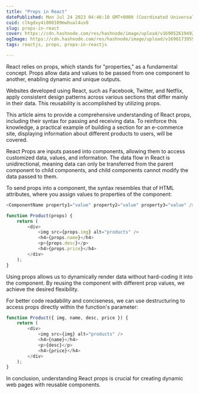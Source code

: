 ```yaml
---
title: "Props in React"
datePublished: Mon Jul 24 2023 04:46:10 GMT+0000 (Coordinated Universal Time)
cuid: clkgdxy4i000109mwhual4us0
slug: props-in-react
cover: https://cdn.hashnode.com/res/hashnode/image/upload/v1690526194920/ec79b6b3-517a-4a5d-95b6-41d5af44883d.jpeg
ogImage: https://cdn.hashnode.com/res/hashnode/image/upload/v1690173959511/2f5c21f3-260c-4987-8fba-84a7872aee20.webp
tags: reactjs, props, props-in-reactjs

---
```


React relies on props, which stands for "properties," as a fundamental concept. Props allow data and values to be passed from one component to another, enabling dynamic and unique outputs.

Websites developed using React, such as Facebook, Twitter, and Netflix, apply consistent design patterns across various sections that differ mainly in their data. This reusability is accomplished by utilizing props.

This article aims to provide a comprehensive understanding of React props, including their syntax for passing and receiving data. To reinforce this knowledge, a practical example of building a section for an e-commerce site, displaying information about different products to users, will be covered.

React Props are inputs passed into components, allowing them to access customized data, values, and information. The data flow in React is unidirectional, meaning data can only be transferred from the parent component to child components, and child components cannot modify the data passed to them.

To send props into a component, the syntax resembles that of HTML attributes, where you assign values to properties of the component:

```javascript
<ComponentName property1="value" property2="value" property3="value" />
```

```javascript
function Product(props) {
    return (
        <div>
            <img src={props.img} alt="products" />
            <h4>{props.name}</h4>
            <p>{props.desc}</p>
            <h4>{props.price}</h4>
        </div>
    );
}
```

Using props allows us to dynamically render data without hard-coding it into the component. By reusing the component with different prop values, we achieve the desired flexibility.

For better code readability and conciseness, we can use destructuring to access props directly within the function's parameter:

```javascript
function Product({ img, name, desc, price }) {
    return (
        <div>
            <img src={img} alt="products" />
            <h4>{name}</h4>
            <p>{desc}</p>
            <h4>{price}</h4>
        </div>
    );
}
```

In conclusion, understanding React props is crucial for creating dynamic web pages with reusable components.